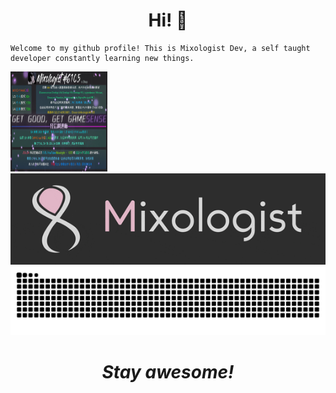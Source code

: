<h1 align="center"> Hi! 👋</h1>
<p align="center">
  
    Welcome to my github profile! This is Mixologist Dev, a self taught developer constantly learning new things.
<img src="https://github.com/Mixologist6105/Mixologist6105/blob/main/srcs/MIXO'S%20shop.png" width="155px" height="160px">
<img src="https://github.com/Mixologist6105/Mixologist6105/blob/main/srcs/Mixologist_prim.gif">
<img src="https://raw.githubusercontent.com/Mixologist6105/Mixologist6105/b4015f0f2c5a41d7224d14dba2649f815ce4ef36/srcs/grid-snake.svg">
</p>

<h1 align="center"><i>Stay awesome!</i></h1>
